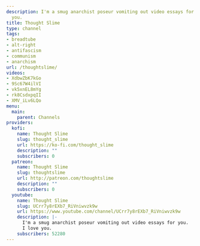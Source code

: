 ```yaml
---
description: I'm a smug anarchist poseur vomiting out video essays for you. I love
  you.
title: Thought Slime
type: channel
tags:
- breadtube
- alt-right
- antifascism
- communism
- anarchism
url: /thoughtslime/
videos:
- XdbwZbK7kGo
- 9Sc67W4ilVI
- vk5xnEL8mYg
- rk8CsdxpqII
- XMV_iLv6LQo
menu:
  main:
    parent: Channels
providers:
  kofi:
    name: Thought Slime
    slug: thought_slime
    url: https://ko-fi.com/thought_slime
    description: ""
    subscribers: 0
  patreon:
    name: Thought Slime
    slug: thoughtslime
    url: http://patreon.com/thoughtslime
    description: ""
    subscribers: 0
  youtube:
    name: Thought Slime
    slug: UCrr7y8rEXb7_RiVniwvzk9w
    url: https://www.youtube.com/channel/UCrr7y8rEXb7_RiVniwvzk9w
    description: |-
      I'm a smug anarchist poseur vomiting out video essays for you.
      I love you.
    subscribers: 52280
---
```

